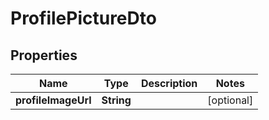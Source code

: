 

# ProfilePictureDto

## Properties

Name | Type | Description | Notes
------------ | ------------- | ------------- | -------------
**profileImageUrl** | **String** |  |  [optional]



